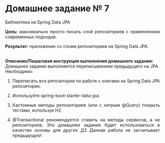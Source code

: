 # Домашнее задание № 7
<p align="justify">Библиотека на Spring Data JPA</p>
<p align="justify"><b>Цель:</b> максимально просто писать слой репозиториев с применением современных подходов.
</p>
<p align="justify"><b>Результат:</b> приложение со слоем репозиториев на Spring Data JPA.
</p><br>
<b>Описание/Пошаговая инструкция выполнения домашнего задания:</b>
<br>Домашнее задание выполняется переписыванием предыдущего на JPA.
<br>Необходимо:
<ol start="1">
<li><p align="justify">Переписать все репозитории по работе с книгами на Spring Data JPA репозитории.
</p>
<li><p align="justify">Используйте spring-boot-starter-data-jpa.
</p>
<li><p align="justify">Кастомные методы репозиториев (или с хитрым @Query) покрыть тестами, используя H2.
</p>
<li><p align="justify">@Transactional рекомендуется ставить на методы сервисов, а не репозиториев. Это домашнее задание будет использоваться в качестве основы для других ДЗ Данная работа не засчитывает предыдущую!
</p>
</ol>



